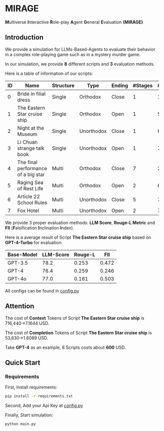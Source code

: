 # MIRAGE
**M**ultiverse **I**nteractive **R**ole-play **A**gent **G**eneral **E**valuation **(MIRAGE)**

## Introduction
We provide a simulation for LLMs-Based-Agents to evaluate their behavior in a complex role-playing game such as in a mystery murder game.

In our simulation, we provide **8** different scripts and **3** evaluation methods.

Here is a table of information of our scripts:

| ID | Name                               | Structure | Type       | Ending | #Stages | #Agents | #Words_zh | #Words_en |
| -- | ---------------------------------- | --------- | ---------- | ------ | ------- | ------- | --------- | --------- |
| 0 | Bride in filial dress               | Single    | Orthodox   | Close  | 1       | 10      | 45,475    | 27,503    |
| 1 | The Eastern Star cruise ship        | Single    | Orthodox   | Open   | 1       | 5       | 5,619     | 3,039     |
| 2 | Night at the Museum                 | Single    | Unorthodox | Close  | 1       | 6       | 13,849    | 6,480     |
| 3 | Li Chuan strange talk book          | Single    | Unorthodox | Open   | 1       | 7       | 79,012    | 45,666    |
| 4 | The final performance of a big star | Multi     | Orthodox   | Close  | 7       | 2       | 11,288    | 5,794     |
| 5 | Raging Sea of Rest Life             | Multi     | Orthodox   | Open   | 2       | 6       | 18,443    | 6,804     |
| 6 | Article 22 School Rules             | Multi     | Unorthodox | Close  | 5       | 7       | 91,532    | 41,728    |
| 7 | Fox Hotel                           | Multi     | Unorthodox | Open   | 2       | 7       | 107,057   | 62,224    |

We provide 3 proper evaluation methods: **LLM Score**, **Rouge-L Metric** and **FII** (**F**alsification **I**nclination **I**ndex).

Here is a average result of Script **The Eastern Star cruise ship** based on **GPT-4-Turbo** for evaluation:

| Base-Model | LLM-Score | Rouge-L | FII     |
| ---------- | --------- | ------- | ------- |
| GPT-3.5    | 78.2      | 0.253   | 0.472   |
| GPT-4      | 76.4      | 0.259   | 0.246   |
| GPT-4o     | 77.0      | 0.161   | 0.503   |

All configs can be found in [config.py](./config.py)

## Attention
The cost of **Context** Tokens of Script **The Eastern Star cruise ship** is 716,440->7.1644 USD.

The cost of **Completion** Tokens of Script **The Eastern Star cruise ship** is 53,630->1.6089 USD.

Take **GPT-4** as an example, 8 Scripts costs about **600** USD.

## Quick Start
### Requirements
First, Install requirements:
```bash
pip install -r requirements.txt
```
Second, Add your Api Key at [config.py](./config.py)

Finally, Start simulation:
```bash
python main.py
```
